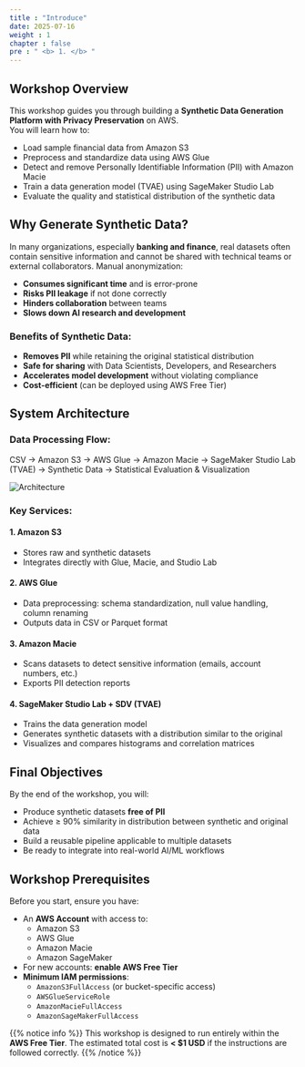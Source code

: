 ```yaml
---
title : "Introduce"
date: 2025-07-16
weight : 1 
chapter : false
pre : " <b> 1. </b> "
---
```


## Workshop Overview

This workshop guides you through building a **Synthetic Data Generation Platform with Privacy Preservation** on AWS.  
You will learn how to:
- Load sample financial data from Amazon S3
- Preprocess and standardize data using AWS Glue
- Detect and remove Personally Identifiable Information (PII) with Amazon Macie
- Train a data generation model (TVAE) using SageMaker Studio Lab
- Evaluate the quality and statistical distribution of the synthetic data

## Why Generate Synthetic Data?

In many organizations, especially **banking and finance**, real datasets often contain sensitive information and cannot be shared with technical teams or external collaborators. Manual anonymization:
- **Consumes significant time** and is error-prone
- **Risks PII leakage** if not done correctly
- **Hinders collaboration** between teams
- **Slows down AI research and development**

### Benefits of Synthetic Data:
- **Removes PII** while retaining the original statistical distribution
- **Safe for sharing** with Data Scientists, Developers, and Researchers
- **Accelerates model development** without violating compliance
- **Cost-efficient** (can be deployed using AWS Free Tier)

## System Architecture

### Data Processing Flow:
CSV → Amazon S3 → AWS Glue → Amazon Macie → SageMaker Studio Lab (TVAE) → Synthetic Data → Statistical Evaluation & Visualization

![Architecture](/images/draw.png)

### Key Services:

#### 1. **Amazon S3**
- Stores raw and synthetic datasets
- Integrates directly with Glue, Macie, and Studio Lab

#### 2. **AWS Glue**
- Data preprocessing: schema standardization, null value handling, column renaming
- Outputs data in CSV or Parquet format

#### 3. **Amazon Macie**
- Scans datasets to detect sensitive information (emails, account numbers, etc.)
- Exports PII detection reports

#### 4. **SageMaker Studio Lab + SDV (TVAE)**
- Trains the data generation model
- Generates synthetic datasets with a distribution similar to the original
- Visualizes and compares histograms and correlation matrices

## Final Objectives

By the end of the workshop, you will:
- Produce synthetic datasets **free of PII**
- Achieve ≥ 90% similarity in distribution between synthetic and original data
- Build a reusable pipeline applicable to multiple datasets
- Be ready to integrate into real-world AI/ML workflows

## Workshop Prerequisites

Before you start, ensure you have:
- An **AWS Account** with access to:
  - Amazon S3
  - AWS Glue
  - Amazon Macie
  - Amazon SageMaker
- For new accounts: **enable AWS Free Tier**
- **Minimum IAM permissions**:
  - `AmazonS3FullAccess` (or bucket-specific access)
  - `AWSGlueServiceRole`
  - `AmazonMacieFullAccess`
  - `AmazonSageMakerFullAccess`

{{% notice info %}}
This workshop is designed to run entirely within the **AWS Free Tier**. The estimated total cost is **< $1 USD** if the instructions are followed correctly.
{{% /notice %}}
